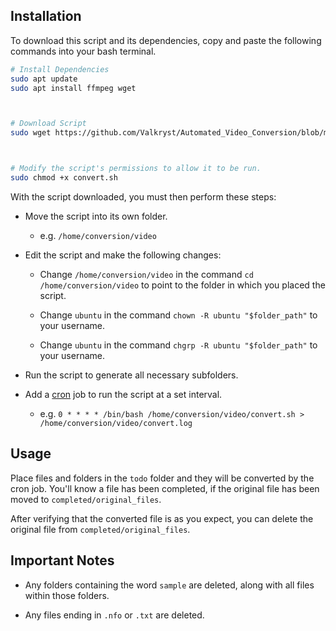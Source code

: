 ## Installation

To download this script and its dependencies, copy and paste the following commands into your bash terminal.

```bash
# Install Dependencies
sudo apt update
sudo apt install ffmpeg wget



# Download Script
sudo wget https://github.com/Valkryst/Automated_Video_Conversion/blob/main/convert.sh



# Modify the script's permissions to allow it to be run.
sudo chmod +x convert.sh
```

With the script downloaded, you must then perform these steps:

* Move the script into its own folder.
  
  * e.g. `/home/conversion/video`

* Edit the script and make the following changes:
  
  * Change `/home/conversion/video` in the command  `cd /home/conversion/video` to point to the folder in which you placed the script.
  
  * Change `ubuntu` in the command `chown -R ubuntu "$folder_path"` to your username.
  
  * Change `ubuntu` in the command `chgrp -R ubuntu "$folder_path"` to your username.

* Run the script to generate all necessary subfolders.

* Add a [cron](https://en.wikipedia.org/wiki/Cron) job to run the script at a set interval.
  
  * e.g. `0 * * * * /bin/bash /home/conversion/video/convert.sh > /home/conversion/video/convert.log`

## Usage

Place files and folders in the `todo` folder and they will be converted by the cron job. You'll know a file has been completed, if the original file has been moved to `completed/original_files`.

After verifying that the converted file is as you expect, you can delete the original file from `completed/original_files`.

## Important Notes

* Any folders containing the word `sample` are deleted, along with all files within those folders.

* Any files ending in `.nfo` or `.txt` are deleted.
